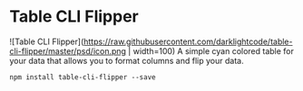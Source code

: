 # Table CLI Flipper
![Table CLI Flipper](https://raw.githubusercontent.com/darklightcode/table-cli-flipper/master/psd/icon.png | width=100)
A simple cyan colored table for your data that allows you to format columns and flip your data.

```
npm install table-cli-flipper --save
```
